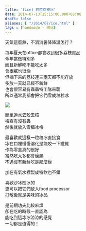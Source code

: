 ```yaml
---
title: '[ice] 粒粒荔枝冰'
date: 2014-07-13T15:15:00.000+08:00
draft: false
aliases: [ "/2014/07/ice.html" ]
tags : [handmade - 開伙]
---
```


天氣這麼熱，不消消暑降降溫怎行？  

每年夏天在office都會收到很多荔枝貢品  
今年當做特別多  
而且新鮮吃不能吃太多  
會很膩也很燥  
但摘下來的荔枝連三兩天都不能存放  
多放一天就已經不新鮮  
也會很容易有蟲蟲特工隊來襲  
所以通常我都會把它們雪成粒粒冰

![](/images/lycheeice.jpg)

簡單過水去殼去核  
檢查有沒有蟲  
然後就放入雪櫃冰格

  

最喜歡就這樣一粒粒冰直接食  
冰在口裡慢慢溶化是能咬一下纖維  
作為零食真的很好  
當然吃太多都會燥熱  
不過沒有新鮮吃是那麼燥

  

加在有氣水裡製成特飲也不錯

  

喜歡沙冰刨冰的  
更可以把它們放入food processor  
打散後就是美味的冰品

  

是前期功夫比較麻煩  
卻在吃的時候一直認為  
能吃到這冰冰涼涼的感覺  
一切都是值得的！
